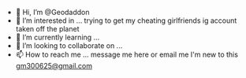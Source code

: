 - 👋 Hi, I’m @Geodaddon
- 👀 I’m interested in ... trying to get my cheating girlfriends ig account taken off the planet 
- 🌱 I’m currently learning ...
- 💞️ I’m looking to collaborate on ...
- 📫 How to reach me ... message me here or email me I'm new to this gm300625@gmail.com

<!---
Geodaddon/Geodaddon is a ✨ special ✨ repository because its `README.md` (this file) appears on your GitHub profile.
You can click the Preview link to take a look at your changes.
--->
